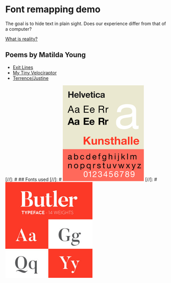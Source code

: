 # Font remapping demo

The goal is to hide text in plain sight. Does our experience differ from that of a computer?

[What is reality?](http://thoppe.github.io/TheLieWithinTheFiction/index.html)

## Poems by Matilda Young

+ [Exit Lines](https://thoppe.github.io/TheLieWithinTheFiction/Matilda1/index.html)
+ [My Tiny Velociraptor](https://thoppe.github.io/TheLieWithinTheFiction/Matilda2/index.html)
+ [Terrence/Justine](https://thoppe.github.io/TheLieWithinTheFiction/Matilda3/index.html)

[//]: # ## Fonts used
[//]: # ![](images/Helvetica_sample.png)
[//]: # ![](images/Butler_sample.jpg)